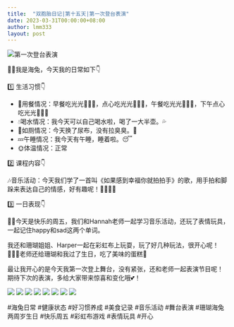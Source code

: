 ```yaml
---
title:  "双胞胎日记|第十五天|第一次登台表演"
date: 2023-03-31T00:00:00+08:00
author: lmm333
layout: post
---
```

![第一次登台表演](../images/D15海兔/2023-02-24_15-16-40_IMG_0352.jpg)

👶🏻我是海兔，今天我的日常如下👇

1️⃣ 生活习惯👇
- 🍴用餐情况：早餐吃光光🥟🍳🍊，点心吃光光🍎🍊🧁，午餐吃光光🍙🥩🥢，下午点心吃光光🥣🧁🍎
- 💧喝水情况：我今天可以自己喝水啦，喝了一大半壶。💦
- 🚽如厕情况：今天换了尿布，没有拉臭臭。💩
- 💤午睡情况：我今天有午睡，睡着啦。😴
- 🌞体温情况：正常

2️⃣ 课程内容👇

🎶音乐活动：今天我们学了一首叫《如果感到幸福你就拍拍手》的歌，用手拍和脚跺来表达自己的情感，好有趣呢！👏🏻🦶🏻

3️⃣ 一日表现👇

👩‍🏫今天是快乐的周五，我们和Hannah老师一起学习音乐活动，还玩了表情玩具，一起记住happy和sad这两个单词。

我还和珊瑚姐姐、Harper一起在彩虹布上玩耍，玩了好几种玩法，很开心呢！👩🏻‍🏫老师还给珊瑚和我过了生日，吃了美味的蛋糕🎂

最让我开心的是今天我第一次登上舞台，没有紧张，还和老师一起表演节目呢！ 期待下次的表演，多给大家带来惊喜和变化哦💕！

![](../images/D15海兔/2023-02-24_09-02-59_IMG_0288.jpg)
![](../images/D15海兔/2023-02-24_09-16-54_IMG_0291.jpg)
![](../images/D15海兔/2023-02-24_10-34-59_IMG_0303.jpg)
![](../images/D15海兔/2023-02-24_11-46-44_IMG_0338.jpg)
![](../images/D15海兔/2023-02-24_14-30-02_IMG_0342.jpg)
![](../images/D15海兔/2023-02-24_15-34-13_IMG_0356.jpg)
![](../images/D15海兔/2023-02-24_15-56-52_IMG_0373.jpg)
![](../images/D15海兔/2023-03-06_22-18-53_IMG_7897.HEIC.JPG.jpg)

#海兔日常 #健康状态 #好习惯养成 #美食记录 #音乐活动 #舞台表演 #珊瑚海兔两周岁生日 #快乐周五 #彩虹布游戏 #表情玩具 #开心
